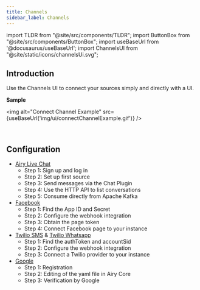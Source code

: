 ```yaml
---
title: Channels
sidebar_label: Channels
---
```


import TLDR from "@site/src/components/TLDR";
import ButtonBox from "@site/src/components/ButtonBox";
import useBaseUrl from '@docusaurus/useBaseUrl';
import ChannelsUI from "@site/static/icons/channelsUi.svg";

## Introduction

<TLDR>

Use the Channels UI to connect your sources simply and directly with a UI.

</TLDR>

**Sample**

<img alt="Connect Channel Example" src={useBaseUrl('img/ui/connectChannelExample.gif')} />

<br/>

## Configuration

- [Airy Live Chat](https://airy.co/docs/core/sources/chatplugin/quickstart)
  - Step 1: Sign up and log in
  - Step 2: Set up first source
  - Step 3: Send messages via the Chat Plugin
  - Step 4: Use the HTTP API to list conversations
  - Step 5: Consume directly from Apache Kafka
- [Facebook](https://airy.co/docs/core/sources/facebook#configuration)
  - Step 1: Find the App ID and Secret
  - Step 2: Configure the webhook integration
  - Step 3: Obtain the page token
  - Step 4: Connect Facebook page to your instance
- [Twilio SMS](https://airy.co/docs/core/sources/sms-twilio#configuration) & [Twilio Whatsapp](https://airy.co/docs/core/sources/whatsapp-twilio#configuration)
  - Step 1: Find the authToken and accountSid
  - Step 2: Configure the webhook integration
  - Step 3: Connect a Twilio provider to your instance
- [Google](https://airy.co/docs/core/sources/google#configuration)
  - Step 1: Registration
  - Step 2: Editing of the yaml file in Airy Core
  - Step 3: Verification by Google

